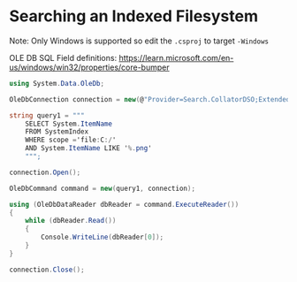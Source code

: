 # Searching an Indexed Filesystem

Note: Only Windows is supported so edit the `.csproj` to target `-Windows`

OLE DB SQL Field definitions: https://learn.microsoft.com/en-us/windows/win32/properties/core-bumper

```cs
using System.Data.OleDb;

OleDbConnection connection = new(@"Provider=Search.CollatorDSO;Extended Properties=""Application=Windows""");

string query1 = """
    SELECT System.ItemName 
    FROM SystemIndex 
    WHERE scope ='file:C:/' 
    AND System.ItemName LIKE '%.png'
    """;

connection.Open();

OleDbCommand command = new(query1, connection);

using (OleDbDataReader dbReader = command.ExecuteReader())
{
    while (dbReader.Read())
    {
        Console.WriteLine(dbReader[0]);
    }
}

connection.Close();
```
